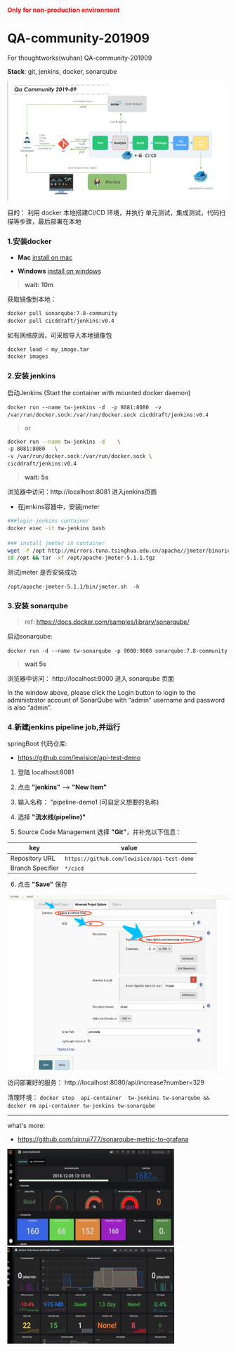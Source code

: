 <h4 style="color: red;">Only for non-production environment</h4>

# QA-community-201909
For thoughtworks(wuhan) QA-community-201909

**Stack**: git, jenkins, docker, sonarqube

![](images/arch_01.png)


目的： 利用 docker 本地搭建CI/CD 环境，并执行 单元测试，集成测试，代码扫描等步骤，最后部署在本地

###  1.安装docker

- **Mac**
[install on mac](https://docs.docker.com/v17.12/docker-for-mac/install/#download-docker-for-mac)

- **Windows**
[install on windows](https://docs.docker.com/docker-for-windows/install/)

> **wait: 10m**

获取镜像到本地：
```bash
docker pull sonarqube:7.8-community
docker pull cicddraft/jenkins:v0.4
```

如有网络原因，可采取导入本地镜像包
```bash
docker load < my_image.tar
docker images 
```

### 2.安装 jenkins

启动Jenkins (Start the container with mounted docker daemon)

`docker run --name tw-jenkins -d  -p 8081:8080  -v /var/run/docker.sock:/var/run/docker.sock cicddraft/jenkins:v0.4`

>or 
```bash
docker run --name tw-jenkins -d    \
-p 8081:8080   \
-v /var/run/docker.sock:/var/run/docker.sock \
cicddraft/jenkins:v0.4
```

> **wait: 5s**

浏览器中访问：http://localhost:8081 进入jenkins页面


- 在jenkins容器中，安装jmeter 

```bash
###login jenkins container 
docker exec -it tw-jenkins bash

### install jmeter in container
wget -P /opt http://mirrors.tuna.tsinghua.edu.cn/apache//jmeter/binaries/apache-jmeter-5.1.1.tgz
cd /opt && tar -xf /opt/apache-jmeter-5.1.1.tgz

```

测试jmeter 是否安装成功

`/opt/apache-jmeter-5.1.1/bin/jmeter.sh  -h`

### 3.安装 sonarqube

>ref: https://docs.docker.com/samples/library/sonarqube/

启动sonarqube:

`docker run -d --name tw-sonarqube -p 9000:9000 sonarqube:7.8-community`

> **wait 5s**

浏览器中访问： http://localhost:9000  进入 sonarqube 页面

In the window above, please click the Login button to login to the administrator account of SonarQube with “admin” username and password is also “admin”.

### 4.新建jenkins pipeline job,并运行

springBoot 代码仓库:
- https://github.com/lewisice/api-test-demo 

1. 登陆 localhost:8081

2. 点击 **"jenkins"** --> **"New Item"** 

3. 输入名称： "pipeline-demo1   (可自定义想要的名称)

4. 选择 **"流水线(pipeline)"**

5. Source Code Management 选择 **"Git"**，并补充以下信息：

|    key | value   | 
|--------|-----------    | 
|Repository URL | `https://github.com/lewisice/api-test-demo` | 
|Branch Specifier | `*/cicd` | 

6. 点击 **"Save"** 保存

<img alt="xxx" src="images/jenkins_setup_04.png" valigin="middle" height="400"/>


访问部署好的服务：
http://localhost:8080/api/increase?number=329


清理环境：
`docker stop  api-container  tw-jenkins tw-sonarqube && docker rm api-container tw-jenkins tw-sonarqube`

---
what's more:
- https://github.com/qinrui777/sonarqube-metric-to-grafana

<img src="images/sonar_to_grafana.png" width="380" height="220" >      <img src="images/jenkins_to_grafana.png" width="380" height="220" >

